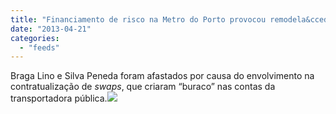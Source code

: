 ```yaml
---
title: "Financiamento de risco na Metro do Porto provocou remodela&ccedil;&atilde;o governamental"
date: "2013-04-21"
categories: 
  - "feeds"
---
```


Braga Lino e Silva Peneda foram afastados por causa do envolvimento na contratualização de _swaps_, que criaram “buraco” nas contas da transportadora pública.![](http://feeds.feedburner.com/~r/PublicoRSS/~4/-q0z4J7xy2k)
